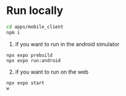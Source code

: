 # Run locally

``` bash
cd apps/mobile_client
npm i
```

1. if you want to run in the android simulator

```
npx expo prebuild
npx expo run:android
```

2. if you want to run on the web

```
npx expo start
w
```